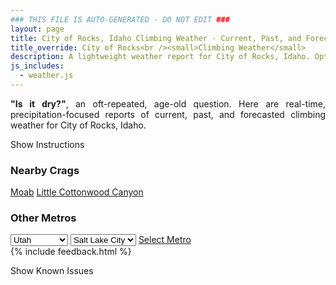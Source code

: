 ```yaml
---
### THIS FILE IS AUTO-GENERATED - DO NOT EDIT ###
layout: page
title: City of Rocks, Idaho Climbing Weather - Current, Past, and Forecasted Report
title_override: City of Rocks<br /><small>Climbing Weather</small>
description: A lightweight weather report for City of Rocks, Idaho. Optimized for slow internet connections.
js_includes:
  - weather.js
---
```


<section class="measure center lh-copy f5-ns f6 ph2 mv4" style="text-align: justify;">
<strong>"Is it dry?"</strong>, an oft-repeated, age-old question. Here are real-time,
precipitation-focused reports of current, past, and forecasted climbing weather for City of Rocks, Idaho.
</section>

<p id="settings-toggle" class="mw5 b center tc hover-light-red black-70 pointer">Show Instructions</p>
<section id="settings" class="overflow-hidden" style="display:none;">
    <div class="mv2 ph2 center">
        <div class="fn f6 tc pv2">
            <p class="measure lh-copy center"><strong>Show/hide hourly forecasts</strong> by clicking the desired day.</p>
            <hr class="mw5 p0 mv2 o-60 b0 bt b--light-red light-red bg-light-red">
            <p class="measure lh-copy center"><strong>Current and Past conditions</strong> are measured by the nearest weather station. <strong>Forecast conditions</strong> are calculated and polled separately.</p>
            <hr class="mw5 p0 mv2 o-60 b0 bt b--light-red light-red bg-light-red">
            <p class="measure lh-copy center"><strong>Having issues?</strong> Try <a id="clear-cache" class="no-underline relative fancy-link light-red hover-light-red" href="#">clearing the local cache</a>.</p>
            <hr class="mw5 p0 mv2 o-60 b0 bt b--light-red light-red bg-light-red">
            <p class="measure lh-copy center">Weather data sourced from <a class="no-underline fancy-link relative light-red" target="_blank" href="https://www.weather.gov/documentation/services-web-api">weather.gov</a>.</p>
        </div>
    </div>
</section>
<section id="weather" data-crag="city-of-rocks-idaho" class="mv4-ns mv3 ph2 center"></section>
<section id="nearby" class="tc lh-copy">
  <h3>Nearby Crags</h3>
<a class="nowrap no-underline fancy-link relative light-red mh3" href="/crags/moab-utah-weather.html">Moab</a>
<a class="nowrap no-underline fancy-link relative light-red mh3" href="/crags/little-cottonwood-canyon-utah-weather.html">Little Cottonwood Canyon</a>
</section>
<section id="nearby" class="tc lh-copy">
  <h3>Other Metros</h3>
  <select class="ma1 bg-near-white pa2" id="stateSel">
    <option value="Texas">Texas</option>
    <option value="Washington">Washington</option>
    <option value="Colorado">Colorado</option>
    <option value="Tennessee">Tennessee</option>
    <option value="Utah" selected>Utah</option>
    <option value="California">California</option>
  </select>
  <select class="ma1 bg-near-white pa2" id="citySel">
    <option value="Salt Lake City" selected>Salt Lake City</option>
  </select>
  <a id="selectMetro" class="f6 link dim ph3 pv2 ma1 dib white bg-light-red" href="/crags/salt-lake-city-utah-weather.html">Select Metro</a>
  <script>
    var states = [];
    states["Texas"] = "Austin"
    states["Washington"] = "Seattle"
    states["Colorado"] = "Denver"
    states["Tennessee"] = "Nashville"
    states["Utah"] = "Salt Lake City"
    states["California"] = "San Francisco|Los Angeles"
  </script>
</section>
{% include feedback.html %}
<p id="issues-toggle" class="mw5 b center tc hover-light-red black-70 pointer">Show Known Issues</p>
<section id="issues" class="overflow-hidden tc f6">
</section>

<script>
  var weekly_PIH_50_16 = {"updated":"2021-07-24T03:03:53+00:00","units":"us","forecastGenerator":"BaselineForecastGenerator","generatedAt":"2021-07-24T08:43:55+00:00","updateTime":"2021-07-24T03:03:53+00:00","validTimes":"2021-07-23T21:00:00+00:00/P7DT4H","elevation":{"value":1958.9496,"unitCode":"unit:m"},"periods":[{"number":1,"name":"Overnight","startTime":"2021-07-24T02:00:00-06:00","endTime":"2021-07-24T06:00:00-06:00","isDaytime":false,"temperature":60,"temperatureUnit":"F","temperatureTrend":null,"windSpeed":"9 mph","windDirection":"NW","icon":"https://api.weather.gov/icons/land/night/smoke?size=medium","shortForecast":"Areas Of Smoke","detailedForecast":"Areas of smoke. Mostly clear, with a low around 60. Northwest wind around 9 mph."},{"number":2,"name":"Saturday","startTime":"2021-07-24T06:00:00-06:00","endTime":"2021-07-24T18:00:00-06:00","isDaytime":true,"temperature":85,"temperatureUnit":"F","temperatureTrend":null,"windSpeed":"6 to 15 mph","windDirection":"NNW","icon":"https://api.weather.gov/icons/land/day/smoke?size=medium","shortForecast":"Areas Of Smoke","detailedForecast":"Areas of smoke. Sunny, with a high near 85. North northwest wind 6 to 15 mph, with gusts as high as 25 mph."},{"number":3,"name":"Saturday Night","startTime":"2021-07-24T18:00:00-06:00","endTime":"2021-07-25T06:00:00-06:00","isDaytime":false,"temperature":60,"temperatureUnit":"F","temperatureTrend":null,"windSpeed":"6 to 15 mph","windDirection":"WNW","icon":"https://api.weather.gov/icons/land/night/smoke?size=medium","shortForecast":"Areas Of Smoke","detailedForecast":"Areas of smoke. Mostly clear, with a low around 60. West northwest wind 6 to 15 mph, with gusts as high as 25 mph."},{"number":4,"name":"Sunday","startTime":"2021-07-25T06:00:00-06:00","endTime":"2021-07-25T18:00:00-06:00","isDaytime":true,"temperature":88,"temperatureUnit":"F","temperatureTrend":null,"windSpeed":"6 to 13 mph","windDirection":"NW","icon":"https://api.weather.gov/icons/land/day/smoke?size=medium","shortForecast":"Areas Of Smoke","detailedForecast":"Areas of smoke. Sunny, with a high near 88. Northwest wind 6 to 13 mph, with gusts as high as 23 mph."},{"number":5,"name":"Sunday Night","startTime":"2021-07-25T18:00:00-06:00","endTime":"2021-07-26T06:00:00-06:00","isDaytime":false,"temperature":64,"temperatureUnit":"F","temperatureTrend":null,"windSpeed":"6 to 13 mph","windDirection":"W","icon":"https://api.weather.gov/icons/land/night/smoke?size=medium","shortForecast":"Areas Of Smoke","detailedForecast":"Areas of smoke. Mostly clear, with a low around 64. West wind 6 to 13 mph, with gusts as high as 23 mph."},{"number":6,"name":"Monday","startTime":"2021-07-26T06:00:00-06:00","endTime":"2021-07-26T18:00:00-06:00","isDaytime":true,"temperature":90,"temperatureUnit":"F","temperatureTrend":null,"windSpeed":"6 to 12 mph","windDirection":"SSE","icon":"https://api.weather.gov/icons/land/day/few?size=medium","shortForecast":"Sunny","detailedForecast":"Sunny, with a high near 90."},{"number":7,"name":"Monday Night","startTime":"2021-07-26T18:00:00-06:00","endTime":"2021-07-27T06:00:00-06:00","isDaytime":false,"temperature":66,"temperatureUnit":"F","temperatureTrend":null,"windSpeed":"10 mph","windDirection":"SSE","icon":"https://api.weather.gov/icons/land/night/sct?size=medium","shortForecast":"Partly Cloudy","detailedForecast":"Partly cloudy, with a low around 66."},{"number":8,"name":"Tuesday","startTime":"2021-07-27T06:00:00-06:00","endTime":"2021-07-27T18:00:00-06:00","isDaytime":true,"temperature":84,"temperatureUnit":"F","temperatureTrend":null,"windSpeed":"9 to 14 mph","windDirection":"S","icon":"https://api.weather.gov/icons/land/day/sct/tsra_hi,30?size=medium","shortForecast":"Mostly Sunny then Scattered Showers And Thunderstorms","detailedForecast":"Scattered showers and thunderstorms after noon. Mostly sunny, with a high near 84. Chance of precipitation is 30%."},{"number":9,"name":"Tuesday Night","startTime":"2021-07-27T18:00:00-06:00","endTime":"2021-07-28T06:00:00-06:00","isDaytime":false,"temperature":62,"temperatureUnit":"F","temperatureTrend":null,"windSpeed":"6 to 10 mph","windDirection":"S","icon":"https://api.weather.gov/icons/land/night/tsra_hi,30/bkn?size=medium","shortForecast":"Scattered Showers And Thunderstorms then Mostly Cloudy","detailedForecast":"Scattered showers and thunderstorms before midnight. Mostly cloudy, with a low around 62. Chance of precipitation is 30%."},{"number":10,"name":"Wednesday","startTime":"2021-07-28T06:00:00-06:00","endTime":"2021-07-28T18:00:00-06:00","isDaytime":true,"temperature":82,"temperatureUnit":"F","temperatureTrend":null,"windSpeed":"6 to 10 mph","windDirection":"WSW","icon":"https://api.weather.gov/icons/land/day/sct/tsra_hi,20?size=medium","shortForecast":"Mostly Sunny then Slight Chance Showers And Thunderstorms","detailedForecast":"A slight chance of showers and thunderstorms after noon. Mostly sunny, with a high near 82. Chance of precipitation is 20%."},{"number":11,"name":"Wednesday Night","startTime":"2021-07-28T18:00:00-06:00","endTime":"2021-07-29T06:00:00-06:00","isDaytime":false,"temperature":61,"temperatureUnit":"F","temperatureTrend":null,"windSpeed":"6 to 10 mph","windDirection":"WNW","icon":"https://api.weather.gov/icons/land/night/tsra_hi,20/sct?size=medium","shortForecast":"Slight Chance Showers And Thunderstorms then Partly Cloudy","detailedForecast":"A slight chance of showers and thunderstorms before midnight. Partly cloudy, with a low around 61. Chance of precipitation is 20%."},{"number":12,"name":"Thursday","startTime":"2021-07-29T06:00:00-06:00","endTime":"2021-07-29T18:00:00-06:00","isDaytime":true,"temperature":83,"temperatureUnit":"F","temperatureTrend":null,"windSpeed":"6 to 10 mph","windDirection":"NNW","icon":"https://api.weather.gov/icons/land/day/sct/tsra_hi,20?size=medium","shortForecast":"Mostly Sunny then Isolated Showers And Thunderstorms","detailedForecast":"Isolated showers and thunderstorms after noon. Mostly sunny, with a high near 83. Chance of precipitation is 20%."},{"number":13,"name":"Thursday Night","startTime":"2021-07-29T18:00:00-06:00","endTime":"2021-07-30T06:00:00-06:00","isDaytime":false,"temperature":62,"temperatureUnit":"F","temperatureTrend":null,"windSpeed":"6 to 10 mph","windDirection":"NW","icon":"https://api.weather.gov/icons/land/night/tsra_hi,20/bkn?size=medium","shortForecast":"Isolated Showers And Thunderstorms then Mostly Cloudy","detailedForecast":"Isolated showers and thunderstorms before midnight. Mostly cloudy, with a low around 62. Chance of precipitation is 20%."},{"number":14,"name":"Friday","startTime":"2021-07-30T06:00:00-06:00","endTime":"2021-07-30T18:00:00-06:00","isDaytime":true,"temperature":84,"temperatureUnit":"F","temperatureTrend":null,"windSpeed":"6 to 10 mph","windDirection":"S","icon":"https://api.weather.gov/icons/land/day/sct/tsra_hi,30?size=medium","shortForecast":"Mostly Sunny then Scattered Showers And Thunderstorms","detailedForecast":"Scattered showers and thunderstorms after noon. Mostly sunny, with a high near 84. Chance of precipitation is 30%."}]}
  var hourly_PIH_50_16 = {"@context":["https://geojson.org/geojson-ld/geojson-context.jsonld",{"@version":"1.1","wx":"https://api.weather.gov/ontology#","geo":"http://www.opengis.net/ont/geosparql#","unit":"http://codes.wmo.int/common/unit/","@vocab":"https://api.weather.gov/ontology#"}],"type":"Feature","geometry":{"type":"Polygon","coordinates":[[[-113.7370664,42.0796609],[-113.7330244,42.0580862],[-113.70393,42.0610877],[-113.7079659,42.0826627],[-113.7370664,42.0796609]]]},"properties":{"updated":"2021-07-24T03:03:53+00:00","units":"us","forecastGenerator":"HourlyForecastGenerator","generatedAt":"2021-07-24T08:43:56+00:00","updateTime":"2021-07-24T03:03:53+00:00","validTimes":"2021-07-23T21:00:00+00:00/P7DT4H","elevation":{"value":1958.9496,"unitCode":"unit:m"},"periods":[{"number":1,"name":"","startTime":"2021-07-24T02:00:00-06:00","endTime":"2021-07-24T03:00:00-06:00","isDaytime":false,"temperature":63,"temperatureUnit":"F","temperatureTrend":null,"windSpeed":"9 mph","windDirection":"NW","icon":"https://api.weather.gov/icons/land/night/smoke?size=small","shortForecast":"Areas Of Smoke","detailedForecast":""},{"number":2,"name":"","startTime":"2021-07-24T03:00:00-06:00","endTime":"2021-07-24T04:00:00-06:00","isDaytime":false,"temperature":62,"temperatureUnit":"F","temperatureTrend":null,"windSpeed":"9 mph","windDirection":"NW","icon":"https://api.weather.gov/icons/land/night/smoke?size=small","shortForecast":"Areas Of Smoke","detailedForecast":""},{"number":3,"name":"","startTime":"2021-07-24T04:00:00-06:00","endTime":"2021-07-24T05:00:00-06:00","isDaytime":false,"temperature":61,"temperatureUnit":"F","temperatureTrend":null,"windSpeed":"9 mph","windDirection":"NW","icon":"https://api.weather.gov/icons/land/night/smoke?size=small","shortForecast":"Areas Of Smoke","detailedForecast":""},{"number":4,"name":"","startTime":"2021-07-24T05:00:00-06:00","endTime":"2021-07-24T06:00:00-06:00","isDaytime":false,"temperature":61,"temperatureUnit":"F","temperatureTrend":null,"windSpeed":"9 mph","windDirection":"NW","icon":"https://api.weather.gov/icons/land/night/smoke?size=small","shortForecast":"Areas Of Smoke","detailedForecast":""},{"number":5,"name":"","startTime":"2021-07-24T06:00:00-06:00","endTime":"2021-07-24T07:00:00-06:00","isDaytime":true,"temperature":60,"temperatureUnit":"F","temperatureTrend":null,"windSpeed":"6 mph","windDirection":"NW","icon":"https://api.weather.gov/icons/land/day/smoke?size=small","shortForecast":"Areas Of Smoke","detailedForecast":""},{"number":6,"name":"","startTime":"2021-07-24T07:00:00-06:00","endTime":"2021-07-24T08:00:00-06:00","isDaytime":true,"temperature":61,"temperatureUnit":"F","temperatureTrend":null,"windSpeed":"6 mph","windDirection":"NW","icon":"https://api.weather.gov/icons/land/day/smoke?size=small","shortForecast":"Areas Of Smoke","detailedForecast":""},{"number":7,"name":"","startTime":"2021-07-24T08:00:00-06:00","endTime":"2021-07-24T09:00:00-06:00","isDaytime":true,"temperature":66,"temperatureUnit":"F","temperatureTrend":null,"windSpeed":"6 mph","windDirection":"NW","icon":"https://api.weather.gov/icons/land/day/smoke?size=small","shortForecast":"Areas Of Smoke","detailedForecast":""},{"number":8,"name":"","startTime":"2021-07-24T09:00:00-06:00","endTime":"2021-07-24T10:00:00-06:00","isDaytime":true,"temperature":71,"temperatureUnit":"F","temperatureTrend":null,"windSpeed":"6 mph","windDirection":"NNW","icon":"https://api.weather.gov/icons/land/day/smoke?size=small","shortForecast":"Areas Of Smoke","detailedForecast":""},{"number":9,"name":"","startTime":"2021-07-24T10:00:00-06:00","endTime":"2021-07-24T11:00:00-06:00","isDaytime":true,"temperature":75,"temperatureUnit":"F","temperatureTrend":null,"windSpeed":"6 mph","windDirection":"NNW","icon":"https://api.weather.gov/icons/land/day/smoke?size=small","shortForecast":"Areas Of Smoke","detailedForecast":""},{"number":10,"name":"","startTime":"2021-07-24T11:00:00-06:00","endTime":"2021-07-24T12:00:00-06:00","isDaytime":true,"temperature":79,"temperatureUnit":"F","temperatureTrend":null,"windSpeed":"6 mph","windDirection":"NNW","icon":"https://api.weather.gov/icons/land/day/smoke?size=small","shortForecast":"Areas Of Smoke","detailedForecast":""},{"number":11,"name":"","startTime":"2021-07-24T12:00:00-06:00","endTime":"2021-07-24T13:00:00-06:00","isDaytime":true,"temperature":81,"temperatureUnit":"F","temperatureTrend":null,"windSpeed":"10 mph","windDirection":"NNW","icon":"https://api.weather.gov/icons/land/day/smoke?size=small","shortForecast":"Areas Of Smoke","detailedForecast":""},{"number":12,"name":"","startTime":"2021-07-24T13:00:00-06:00","endTime":"2021-07-24T14:00:00-06:00","isDaytime":true,"temperature":82,"temperatureUnit":"F","temperatureTrend":null,"windSpeed":"10 mph","windDirection":"NNW","icon":"https://api.weather.gov/icons/land/day/smoke?size=small","shortForecast":"Areas Of Smoke","detailedForecast":""},{"number":13,"name":"","startTime":"2021-07-24T14:00:00-06:00","endTime":"2021-07-24T15:00:00-06:00","isDaytime":true,"temperature":84,"temperatureUnit":"F","temperatureTrend":null,"windSpeed":"10 mph","windDirection":"NNW","icon":"https://api.weather.gov/icons/land/day/smoke?size=small","shortForecast":"Areas Of Smoke","detailedForecast":""},{"number":14,"name":"","startTime":"2021-07-24T15:00:00-06:00","endTime":"2021-07-24T16:00:00-06:00","isDaytime":true,"temperature":84,"temperatureUnit":"F","temperatureTrend":null,"windSpeed":"15 mph","windDirection":"NW","icon":"https://api.weather.gov/icons/land/day/smoke?size=small","shortForecast":"Areas Of Smoke","detailedForecast":""},{"number":15,"name":"","startTime":"2021-07-24T16:00:00-06:00","endTime":"2021-07-24T17:00:00-06:00","isDaytime":true,"temperature":84,"temperatureUnit":"F","temperatureTrend":null,"windSpeed":"15 mph","windDirection":"NW","icon":"https://api.weather.gov/icons/land/day/smoke?size=small","shortForecast":"Areas Of Smoke","detailedForecast":""},{"number":16,"name":"","startTime":"2021-07-24T17:00:00-06:00","endTime":"2021-07-24T18:00:00-06:00","isDaytime":true,"temperature":84,"temperatureUnit":"F","temperatureTrend":null,"windSpeed":"15 mph","windDirection":"NW","icon":"https://api.weather.gov/icons/land/day/smoke?size=small","shortForecast":"Areas Of Smoke","detailedForecast":""},{"number":17,"name":"","startTime":"2021-07-24T18:00:00-06:00","endTime":"2021-07-24T19:00:00-06:00","isDaytime":false,"temperature":83,"temperatureUnit":"F","temperatureTrend":null,"windSpeed":"15 mph","windDirection":"NW","icon":"https://api.weather.gov/icons/land/night/smoke?size=small","shortForecast":"Areas Of Smoke","detailedForecast":""},{"number":18,"name":"","startTime":"2021-07-24T19:00:00-06:00","endTime":"2021-07-24T20:00:00-06:00","isDaytime":false,"temperature":82,"temperatureUnit":"F","temperatureTrend":null,"windSpeed":"15 mph","windDirection":"NW","icon":"https://api.weather.gov/icons/land/night/smoke?size=small","shortForecast":"Areas Of Smoke","detailedForecast":""},{"number":19,"name":"","startTime":"2021-07-24T20:00:00-06:00","endTime":"2021-07-24T21:00:00-06:00","isDaytime":false,"temperature":78,"temperatureUnit":"F","temperatureTrend":null,"windSpeed":"15 mph","windDirection":"NW","icon":"https://api.weather.gov/icons/land/night/smoke?size=small","shortForecast":"Areas Of Smoke","detailedForecast":""},{"number":20,"name":"","startTime":"2021-07-24T21:00:00-06:00","endTime":"2021-07-24T22:00:00-06:00","isDaytime":false,"temperature":72,"temperatureUnit":"F","temperatureTrend":null,"windSpeed":"10 mph","windDirection":"NW","icon":"https://api.weather.gov/icons/land/night/smoke?size=small","shortForecast":"Areas Of Smoke","detailedForecast":""},{"number":21,"name":"","startTime":"2021-07-24T22:00:00-06:00","endTime":"2021-07-24T23:00:00-06:00","isDaytime":false,"temperature":70,"temperatureUnit":"F","temperatureTrend":null,"windSpeed":"10 mph","windDirection":"NW","icon":"https://api.weather.gov/icons/land/night/smoke?size=small","shortForecast":"Areas Of Smoke","detailedForecast":""},{"number":22,"name":"","startTime":"2021-07-24T23:00:00-06:00","endTime":"2021-07-25T00:00:00-06:00","isDaytime":false,"temperature":68,"temperatureUnit":"F","temperatureTrend":null,"windSpeed":"10 mph","windDirection":"NW","icon":"https://api.weather.gov/icons/land/night/smoke?size=small","shortForecast":"Areas Of Smoke","detailedForecast":""},{"number":23,"name":"","startTime":"2021-07-25T00:00:00-06:00","endTime":"2021-07-25T01:00:00-06:00","isDaytime":false,"temperature":67,"temperatureUnit":"F","temperatureTrend":null,"windSpeed":"7 mph","windDirection":"WNW","icon":"https://api.weather.gov/icons/land/night/smoke?size=small","shortForecast":"Areas Of Smoke","detailedForecast":""},{"number":24,"name":"","startTime":"2021-07-25T01:00:00-06:00","endTime":"2021-07-25T02:00:00-06:00","isDaytime":false,"temperature":65,"temperatureUnit":"F","temperatureTrend":null,"windSpeed":"7 mph","windDirection":"WNW","icon":"https://api.weather.gov/icons/land/night/smoke?size=small","shortForecast":"Areas Of Smoke","detailedForecast":""},{"number":25,"name":"","startTime":"2021-07-25T02:00:00-06:00","endTime":"2021-07-25T03:00:00-06:00","isDaytime":false,"temperature":64,"temperatureUnit":"F","temperatureTrend":null,"windSpeed":"7 mph","windDirection":"WNW","icon":"https://api.weather.gov/icons/land/night/smoke?size=small","shortForecast":"Areas Of Smoke","detailedForecast":""},{"number":26,"name":"","startTime":"2021-07-25T03:00:00-06:00","endTime":"2021-07-25T04:00:00-06:00","isDaytime":false,"temperature":63,"temperatureUnit":"F","temperatureTrend":null,"windSpeed":"6 mph","windDirection":"W","icon":"https://api.weather.gov/icons/land/night/smoke?size=small","shortForecast":"Areas Of Smoke","detailedForecast":""},{"number":27,"name":"","startTime":"2021-07-25T04:00:00-06:00","endTime":"2021-07-25T05:00:00-06:00","isDaytime":false,"temperature":62,"temperatureUnit":"F","temperatureTrend":null,"windSpeed":"6 mph","windDirection":"W","icon":"https://api.weather.gov/icons/land/night/smoke?size=small","shortForecast":"Areas Of Smoke","detailedForecast":""},{"number":28,"name":"","startTime":"2021-07-25T05:00:00-06:00","endTime":"2021-07-25T06:00:00-06:00","isDaytime":false,"temperature":61,"temperatureUnit":"F","temperatureTrend":null,"windSpeed":"6 mph","windDirection":"W","icon":"https://api.weather.gov/icons/land/night/smoke?size=small","shortForecast":"Areas Of Smoke","detailedForecast":""},{"number":29,"name":"","startTime":"2021-07-25T06:00:00-06:00","endTime":"2021-07-25T07:00:00-06:00","isDaytime":true,"temperature":62,"temperatureUnit":"F","temperatureTrend":null,"windSpeed":"6 mph","windDirection":"W","icon":"https://api.weather.gov/icons/land/day/smoke?size=small","shortForecast":"Areas Of Smoke","detailedForecast":""},{"number":30,"name":"","startTime":"2021-07-25T07:00:00-06:00","endTime":"2021-07-25T08:00:00-06:00","isDaytime":true,"temperature":65,"temperatureUnit":"F","temperatureTrend":null,"windSpeed":"6 mph","windDirection":"W","icon":"https://api.weather.gov/icons/land/day/smoke?size=small","shortForecast":"Areas Of Smoke","detailedForecast":""},{"number":31,"name":"","startTime":"2021-07-25T08:00:00-06:00","endTime":"2021-07-25T09:00:00-06:00","isDaytime":true,"temperature":69,"temperatureUnit":"F","temperatureTrend":null,"windSpeed":"6 mph","windDirection":"W","icon":"https://api.weather.gov/icons/land/day/smoke?size=small","shortForecast":"Areas Of Smoke","detailedForecast":""},{"number":32,"name":"","startTime":"2021-07-25T09:00:00-06:00","endTime":"2021-07-25T10:00:00-06:00","isDaytime":true,"temperature":73,"temperatureUnit":"F","temperatureTrend":null,"windSpeed":"6 mph","windDirection":"NW","icon":"https://api.weather.gov/icons/land/day/smoke?size=small","shortForecast":"Areas Of Smoke","detailedForecast":""},{"number":33,"name":"","startTime":"2021-07-25T10:00:00-06:00","endTime":"2021-07-25T11:00:00-06:00","isDaytime":true,"temperature":76,"temperatureUnit":"F","temperatureTrend":null,"windSpeed":"6 mph","windDirection":"NW","icon":"https://api.weather.gov/icons/land/day/smoke?size=small","shortForecast":"Areas Of Smoke","detailedForecast":""},{"number":34,"name":"","startTime":"2021-07-25T11:00:00-06:00","endTime":"2021-07-25T12:00:00-06:00","isDaytime":true,"temperature":80,"temperatureUnit":"F","temperatureTrend":null,"windSpeed":"6 mph","windDirection":"NW","icon":"https://api.weather.gov/icons/land/day/smoke?size=small","shortForecast":"Areas Of Smoke","detailedForecast":""},{"number":35,"name":"","startTime":"2021-07-25T12:00:00-06:00","endTime":"2021-07-25T13:00:00-06:00","isDaytime":true,"temperature":82,"temperatureUnit":"F","temperatureTrend":null,"windSpeed":"9 mph","windDirection":"NNW","icon":"https://api.weather.gov/icons/land/day/smoke?size=small","shortForecast":"Areas Of Smoke","detailedForecast":""},{"number":36,"name":"","startTime":"2021-07-25T13:00:00-06:00","endTime":"2021-07-25T14:00:00-06:00","isDaytime":true,"temperature":84,"temperatureUnit":"F","temperatureTrend":null,"windSpeed":"9 mph","windDirection":"NNW","icon":"https://api.weather.gov/icons/land/day/smoke?size=small","shortForecast":"Areas Of Smoke","detailedForecast":""},{"number":37,"name":"","startTime":"2021-07-25T14:00:00-06:00","endTime":"2021-07-25T15:00:00-06:00","isDaytime":true,"temperature":85,"temperatureUnit":"F","temperatureTrend":null,"windSpeed":"9 mph","windDirection":"NNW","icon":"https://api.weather.gov/icons/land/day/smoke?size=small","shortForecast":"Areas Of Smoke","detailedForecast":""},{"number":38,"name":"","startTime":"2021-07-25T15:00:00-06:00","endTime":"2021-07-25T16:00:00-06:00","isDaytime":true,"temperature":86,"temperatureUnit":"F","temperatureTrend":null,"windSpeed":"13 mph","windDirection":"NNW","icon":"https://api.weather.gov/icons/land/day/smoke?size=small","shortForecast":"Areas Of Smoke","detailedForecast":""},{"number":39,"name":"","startTime":"2021-07-25T16:00:00-06:00","endTime":"2021-07-25T17:00:00-06:00","isDaytime":true,"temperature":87,"temperatureUnit":"F","temperatureTrend":null,"windSpeed":"13 mph","windDirection":"NNW","icon":"https://api.weather.gov/icons/land/day/smoke?size=small","shortForecast":"Areas Of Smoke","detailedForecast":""},{"number":40,"name":"","startTime":"2021-07-25T17:00:00-06:00","endTime":"2021-07-25T18:00:00-06:00","isDaytime":true,"temperature":86,"temperatureUnit":"F","temperatureTrend":null,"windSpeed":"13 mph","windDirection":"NNW","icon":"https://api.weather.gov/icons/land/day/smoke?size=small","shortForecast":"Areas Of Smoke","detailedForecast":""},{"number":41,"name":"","startTime":"2021-07-25T18:00:00-06:00","endTime":"2021-07-25T19:00:00-06:00","isDaytime":false,"temperature":85,"temperatureUnit":"F","temperatureTrend":null,"windSpeed":"13 mph","windDirection":"NNW","icon":"https://api.weather.gov/icons/land/night/smoke?size=small","shortForecast":"Areas Of Smoke","detailedForecast":""},{"number":42,"name":"","startTime":"2021-07-25T19:00:00-06:00","endTime":"2021-07-25T20:00:00-06:00","isDaytime":false,"temperature":82,"temperatureUnit":"F","temperatureTrend":null,"windSpeed":"13 mph","windDirection":"NNW","icon":"https://api.weather.gov/icons/land/night/smoke?size=small","shortForecast":"Areas Of Smoke","detailedForecast":""},{"number":43,"name":"","startTime":"2021-07-25T20:00:00-06:00","endTime":"2021-07-25T21:00:00-06:00","isDaytime":false,"temperature":78,"temperatureUnit":"F","temperatureTrend":null,"windSpeed":"13 mph","windDirection":"NNW","icon":"https://api.weather.gov/icons/land/night/smoke?size=small","shortForecast":"Areas Of Smoke","detailedForecast":""},{"number":44,"name":"","startTime":"2021-07-25T21:00:00-06:00","endTime":"2021-07-25T22:00:00-06:00","isDaytime":false,"temperature":74,"temperatureUnit":"F","temperatureTrend":null,"windSpeed":"7 mph","windDirection":"NNW","icon":"https://api.weather.gov/icons/land/night/smoke?size=small","shortForecast":"Areas Of Smoke","detailedForecast":""},{"number":45,"name":"","startTime":"2021-07-25T22:00:00-06:00","endTime":"2021-07-25T23:00:00-06:00","isDaytime":false,"temperature":72,"temperatureUnit":"F","temperatureTrend":null,"windSpeed":"7 mph","windDirection":"NNW","icon":"https://api.weather.gov/icons/land/night/smoke?size=small","shortForecast":"Areas Of Smoke","detailedForecast":""},{"number":46,"name":"","startTime":"2021-07-25T23:00:00-06:00","endTime":"2021-07-26T00:00:00-06:00","isDaytime":false,"temperature":71,"temperatureUnit":"F","temperatureTrend":null,"windSpeed":"7 mph","windDirection":"NNW","icon":"https://api.weather.gov/icons/land/night/smoke?size=small","shortForecast":"Areas Of Smoke","detailedForecast":""},{"number":47,"name":"","startTime":"2021-07-26T00:00:00-06:00","endTime":"2021-07-26T01:00:00-06:00","isDaytime":false,"temperature":70,"temperatureUnit":"F","temperatureTrend":null,"windSpeed":"6 mph","windDirection":"W","icon":"https://api.weather.gov/icons/land/night/smoke?size=small","shortForecast":"Areas Of Smoke","detailedForecast":""},{"number":48,"name":"","startTime":"2021-07-26T01:00:00-06:00","endTime":"2021-07-26T02:00:00-06:00","isDaytime":false,"temperature":69,"temperatureUnit":"F","temperatureTrend":null,"windSpeed":"6 mph","windDirection":"W","icon":"https://api.weather.gov/icons/land/night/smoke?size=small","shortForecast":"Areas Of Smoke","detailedForecast":""},{"number":49,"name":"","startTime":"2021-07-26T02:00:00-06:00","endTime":"2021-07-26T03:00:00-06:00","isDaytime":false,"temperature":67,"temperatureUnit":"F","temperatureTrend":null,"windSpeed":"6 mph","windDirection":"W","icon":"https://api.weather.gov/icons/land/night/smoke?size=small","shortForecast":"Areas Of Smoke","detailedForecast":""},{"number":50,"name":"","startTime":"2021-07-26T03:00:00-06:00","endTime":"2021-07-26T04:00:00-06:00","isDaytime":false,"temperature":66,"temperatureUnit":"F","temperatureTrend":null,"windSpeed":"6 mph","windDirection":"SW","icon":"https://api.weather.gov/icons/land/night/smoke?size=small","shortForecast":"Areas Of Smoke","detailedForecast":""},{"number":51,"name":"","startTime":"2021-07-26T04:00:00-06:00","endTime":"2021-07-26T05:00:00-06:00","isDaytime":false,"temperature":65,"temperatureUnit":"F","temperatureTrend":null,"windSpeed":"6 mph","windDirection":"SW","icon":"https://api.weather.gov/icons/land/night/smoke?size=small","shortForecast":"Areas Of Smoke","detailedForecast":""},{"number":52,"name":"","startTime":"2021-07-26T05:00:00-06:00","endTime":"2021-07-26T06:00:00-06:00","isDaytime":false,"temperature":65,"temperatureUnit":"F","temperatureTrend":null,"windSpeed":"6 mph","windDirection":"SW","icon":"https://api.weather.gov/icons/land/night/smoke?size=small","shortForecast":"Areas Of Smoke","detailedForecast":""},{"number":53,"name":"","startTime":"2021-07-26T06:00:00-06:00","endTime":"2021-07-26T07:00:00-06:00","isDaytime":true,"temperature":65,"temperatureUnit":"F","temperatureTrend":null,"windSpeed":"6 mph","windDirection":"S","icon":"https://api.weather.gov/icons/land/day/few?size=small","shortForecast":"Sunny","detailedForecast":""},{"number":54,"name":"","startTime":"2021-07-26T07:00:00-06:00","endTime":"2021-07-26T08:00:00-06:00","isDaytime":true,"temperature":69,"temperatureUnit":"F","temperatureTrend":null,"windSpeed":"6 mph","windDirection":"S","icon":"https://api.weather.gov/icons/land/day/few?size=small","shortForecast":"Sunny","detailedForecast":""},{"number":55,"name":"","startTime":"2021-07-26T08:00:00-06:00","endTime":"2021-07-26T09:00:00-06:00","isDaytime":true,"temperature":72,"temperatureUnit":"F","temperatureTrend":null,"windSpeed":"6 mph","windDirection":"S","icon":"https://api.weather.gov/icons/land/day/few?size=small","shortForecast":"Sunny","detailedForecast":""},{"number":56,"name":"","startTime":"2021-07-26T09:00:00-06:00","endTime":"2021-07-26T10:00:00-06:00","isDaytime":true,"temperature":76,"temperatureUnit":"F","temperatureTrend":null,"windSpeed":"6 mph","windDirection":"SSE","icon":"https://api.weather.gov/icons/land/day/few?size=small","shortForecast":"Sunny","detailedForecast":""},{"number":57,"name":"","startTime":"2021-07-26T10:00:00-06:00","endTime":"2021-07-26T11:00:00-06:00","isDaytime":true,"temperature":80,"temperatureUnit":"F","temperatureTrend":null,"windSpeed":"6 mph","windDirection":"SSE","icon":"https://api.weather.gov/icons/land/day/few?size=small","shortForecast":"Sunny","detailedForecast":""},{"number":58,"name":"","startTime":"2021-07-26T11:00:00-06:00","endTime":"2021-07-26T12:00:00-06:00","isDaytime":true,"temperature":84,"temperatureUnit":"F","temperatureTrend":null,"windSpeed":"6 mph","windDirection":"SSE","icon":"https://api.weather.gov/icons/land/day/few?size=small","shortForecast":"Sunny","detailedForecast":""},{"number":59,"name":"","startTime":"2021-07-26T12:00:00-06:00","endTime":"2021-07-26T13:00:00-06:00","isDaytime":true,"temperature":87,"temperatureUnit":"F","temperatureTrend":null,"windSpeed":"8 mph","windDirection":"SE","icon":"https://api.weather.gov/icons/land/day/few?size=small","shortForecast":"Sunny","detailedForecast":""},{"number":60,"name":"","startTime":"2021-07-26T13:00:00-06:00","endTime":"2021-07-26T14:00:00-06:00","isDaytime":true,"temperature":89,"temperatureUnit":"F","temperatureTrend":null,"windSpeed":"8 mph","windDirection":"SE","icon":"https://api.weather.gov/icons/land/day/few?size=small","shortForecast":"Sunny","detailedForecast":""},{"number":61,"name":"","startTime":"2021-07-26T14:00:00-06:00","endTime":"2021-07-26T15:00:00-06:00","isDaytime":true,"temperature":89,"temperatureUnit":"F","temperatureTrend":null,"windSpeed":"8 mph","windDirection":"SE","icon":"https://api.weather.gov/icons/land/day/few?size=small","shortForecast":"Sunny","detailedForecast":""},{"number":62,"name":"","startTime":"2021-07-26T15:00:00-06:00","endTime":"2021-07-26T16:00:00-06:00","isDaytime":true,"temperature":89,"temperatureUnit":"F","temperatureTrend":null,"windSpeed":"12 mph","windDirection":"SE","icon":"https://api.weather.gov/icons/land/day/few?size=small","shortForecast":"Sunny","detailedForecast":""},{"number":63,"name":"","startTime":"2021-07-26T16:00:00-06:00","endTime":"2021-07-26T17:00:00-06:00","isDaytime":true,"temperature":89,"temperatureUnit":"F","temperatureTrend":null,"windSpeed":"12 mph","windDirection":"SE","icon":"https://api.weather.gov/icons/land/day/few?size=small","shortForecast":"Sunny","detailedForecast":""},{"number":64,"name":"","startTime":"2021-07-26T17:00:00-06:00","endTime":"2021-07-26T18:00:00-06:00","isDaytime":true,"temperature":89,"temperatureUnit":"F","temperatureTrend":null,"windSpeed":"12 mph","windDirection":"SE","icon":"https://api.weather.gov/icons/land/day/few?size=small","shortForecast":"Sunny","detailedForecast":""},{"number":65,"name":"","startTime":"2021-07-26T18:00:00-06:00","endTime":"2021-07-26T19:00:00-06:00","isDaytime":false,"temperature":87,"temperatureUnit":"F","temperatureTrend":null,"windSpeed":"10 mph","windDirection":"SSE","icon":"https://api.weather.gov/icons/land/night/few?size=small","shortForecast":"Mostly Clear","detailedForecast":""},{"number":66,"name":"","startTime":"2021-07-26T19:00:00-06:00","endTime":"2021-07-26T20:00:00-06:00","isDaytime":false,"temperature":83,"temperatureUnit":"F","temperatureTrend":null,"windSpeed":"10 mph","windDirection":"SSE","icon":"https://api.weather.gov/icons/land/night/few?size=small","shortForecast":"Mostly Clear","detailedForecast":""},{"number":67,"name":"","startTime":"2021-07-26T20:00:00-06:00","endTime":"2021-07-26T21:00:00-06:00","isDaytime":false,"temperature":79,"temperatureUnit":"F","temperatureTrend":null,"windSpeed":"10 mph","windDirection":"SSE","icon":"https://api.weather.gov/icons/land/night/few?size=small","shortForecast":"Mostly Clear","detailedForecast":""},{"number":68,"name":"","startTime":"2021-07-26T21:00:00-06:00","endTime":"2021-07-26T22:00:00-06:00","isDaytime":false,"temperature":75,"temperatureUnit":"F","temperatureTrend":null,"windSpeed":"10 mph","windDirection":"S","icon":"https://api.weather.gov/icons/land/night/sct?size=small","shortForecast":"Partly Cloudy","detailedForecast":""},{"number":69,"name":"","startTime":"2021-07-26T22:00:00-06:00","endTime":"2021-07-26T23:00:00-06:00","isDaytime":false,"temperature":73,"temperatureUnit":"F","temperatureTrend":null,"windSpeed":"10 mph","windDirection":"S","icon":"https://api.weather.gov/icons/land/night/sct?size=small","shortForecast":"Partly Cloudy","detailedForecast":""},{"number":70,"name":"","startTime":"2021-07-26T23:00:00-06:00","endTime":"2021-07-27T00:00:00-06:00","isDaytime":false,"temperature":71,"temperatureUnit":"F","temperatureTrend":null,"windSpeed":"10 mph","windDirection":"S","icon":"https://api.weather.gov/icons/land/night/sct?size=small","shortForecast":"Partly Cloudy","detailedForecast":""},{"number":71,"name":"","startTime":"2021-07-27T00:00:00-06:00","endTime":"2021-07-27T01:00:00-06:00","isDaytime":false,"temperature":70,"temperatureUnit":"F","temperatureTrend":null,"windSpeed":"9 mph","windDirection":"S","icon":"https://api.weather.gov/icons/land/night/sct?size=small","shortForecast":"Partly Cloudy","detailedForecast":""},{"number":72,"name":"","startTime":"2021-07-27T01:00:00-06:00","endTime":"2021-07-27T02:00:00-06:00","isDaytime":false,"temperature":69,"temperatureUnit":"F","temperatureTrend":null,"windSpeed":"9 mph","windDirection":"S","icon":"https://api.weather.gov/icons/land/night/sct?size=small","shortForecast":"Partly Cloudy","detailedForecast":""},{"number":73,"name":"","startTime":"2021-07-27T02:00:00-06:00","endTime":"2021-07-27T03:00:00-06:00","isDaytime":false,"temperature":68,"temperatureUnit":"F","temperatureTrend":null,"windSpeed":"9 mph","windDirection":"S","icon":"https://api.weather.gov/icons/land/night/sct?size=small","shortForecast":"Partly Cloudy","detailedForecast":""},{"number":74,"name":"","startTime":"2021-07-27T03:00:00-06:00","endTime":"2021-07-27T04:00:00-06:00","isDaytime":false,"temperature":67,"temperatureUnit":"F","temperatureTrend":null,"windSpeed":"9 mph","windDirection":"S","icon":"https://api.weather.gov/icons/land/night/bkn?size=small","shortForecast":"Mostly Cloudy","detailedForecast":""},{"number":75,"name":"","startTime":"2021-07-27T04:00:00-06:00","endTime":"2021-07-27T05:00:00-06:00","isDaytime":false,"temperature":66,"temperatureUnit":"F","temperatureTrend":null,"windSpeed":"9 mph","windDirection":"S","icon":"https://api.weather.gov/icons/land/night/bkn?size=small","shortForecast":"Mostly Cloudy","detailedForecast":""},{"number":76,"name":"","startTime":"2021-07-27T05:00:00-06:00","endTime":"2021-07-27T06:00:00-06:00","isDaytime":false,"temperature":66,"temperatureUnit":"F","temperatureTrend":null,"windSpeed":"9 mph","windDirection":"S","icon":"https://api.weather.gov/icons/land/night/bkn?size=small","shortForecast":"Mostly Cloudy","detailedForecast":""},{"number":77,"name":"","startTime":"2021-07-27T06:00:00-06:00","endTime":"2021-07-27T07:00:00-06:00","isDaytime":true,"temperature":66,"temperatureUnit":"F","temperatureTrend":null,"windSpeed":"9 mph","windDirection":"S","icon":"https://api.weather.gov/icons/land/day/sct?size=small","shortForecast":"Mostly Sunny","detailedForecast":""},{"number":78,"name":"","startTime":"2021-07-27T07:00:00-06:00","endTime":"2021-07-27T08:00:00-06:00","isDaytime":true,"temperature":68,"temperatureUnit":"F","temperatureTrend":null,"windSpeed":"9 mph","windDirection":"S","icon":"https://api.weather.gov/icons/land/day/sct?size=small","shortForecast":"Mostly Sunny","detailedForecast":""},{"number":79,"name":"","startTime":"2021-07-27T08:00:00-06:00","endTime":"2021-07-27T09:00:00-06:00","isDaytime":true,"temperature":71,"temperatureUnit":"F","temperatureTrend":null,"windSpeed":"9 mph","windDirection":"S","icon":"https://api.weather.gov/icons/land/day/sct?size=small","shortForecast":"Mostly Sunny","detailedForecast":""},{"number":80,"name":"","startTime":"2021-07-27T09:00:00-06:00","endTime":"2021-07-27T10:00:00-06:00","isDaytime":true,"temperature":74,"temperatureUnit":"F","temperatureTrend":null,"windSpeed":"10 mph","windDirection":"S","icon":"https://api.weather.gov/icons/land/day/sct?size=small","shortForecast":"Mostly Sunny","detailedForecast":""},{"number":81,"name":"","startTime":"2021-07-27T10:00:00-06:00","endTime":"2021-07-27T11:00:00-06:00","isDaytime":true,"temperature":77,"temperatureUnit":"F","temperatureTrend":null,"windSpeed":"10 mph","windDirection":"S","icon":"https://api.weather.gov/icons/land/day/sct?size=small","shortForecast":"Mostly Sunny","detailedForecast":""},{"number":82,"name":"","startTime":"2021-07-27T11:00:00-06:00","endTime":"2021-07-27T12:00:00-06:00","isDaytime":true,"temperature":80,"temperatureUnit":"F","temperatureTrend":null,"windSpeed":"10 mph","windDirection":"S","icon":"https://api.weather.gov/icons/land/day/sct?size=small","shortForecast":"Mostly Sunny","detailedForecast":""},{"number":83,"name":"","startTime":"2021-07-27T12:00:00-06:00","endTime":"2021-07-27T13:00:00-06:00","isDaytime":true,"temperature":82,"temperatureUnit":"F","temperatureTrend":null,"windSpeed":"12 mph","windDirection":"S","icon":"https://api.weather.gov/icons/land/day/tsra_hi?size=small","shortForecast":"Scattered Showers And Thunderstorms","detailedForecast":""},{"number":84,"name":"","startTime":"2021-07-27T13:00:00-06:00","endTime":"2021-07-27T14:00:00-06:00","isDaytime":true,"temperature":83,"temperatureUnit":"F","temperatureTrend":null,"windSpeed":"12 mph","windDirection":"S","icon":"https://api.weather.gov/icons/land/day/tsra_hi?size=small","shortForecast":"Scattered Showers And Thunderstorms","detailedForecast":""},{"number":85,"name":"","startTime":"2021-07-27T14:00:00-06:00","endTime":"2021-07-27T15:00:00-06:00","isDaytime":true,"temperature":83,"temperatureUnit":"F","temperatureTrend":null,"windSpeed":"12 mph","windDirection":"S","icon":"https://api.weather.gov/icons/land/day/tsra_hi?size=small","shortForecast":"Scattered Showers And Thunderstorms","detailedForecast":""},{"number":86,"name":"","startTime":"2021-07-27T15:00:00-06:00","endTime":"2021-07-27T16:00:00-06:00","isDaytime":true,"temperature":82,"temperatureUnit":"F","temperatureTrend":null,"windSpeed":"14 mph","windDirection":"S","icon":"https://api.weather.gov/icons/land/day/tsra_hi?size=small","shortForecast":"Scattered Showers And Thunderstorms","detailedForecast":""},{"number":87,"name":"","startTime":"2021-07-27T16:00:00-06:00","endTime":"2021-07-27T17:00:00-06:00","isDaytime":true,"temperature":82,"temperatureUnit":"F","temperatureTrend":null,"windSpeed":"14 mph","windDirection":"S","icon":"https://api.weather.gov/icons/land/day/tsra_hi?size=small","shortForecast":"Scattered Showers And Thunderstorms","detailedForecast":""},{"number":88,"name":"","startTime":"2021-07-27T17:00:00-06:00","endTime":"2021-07-27T18:00:00-06:00","isDaytime":true,"temperature":82,"temperatureUnit":"F","temperatureTrend":null,"windSpeed":"14 mph","windDirection":"S","icon":"https://api.weather.gov/icons/land/day/tsra_hi?size=small","shortForecast":"Scattered Showers And Thunderstorms","detailedForecast":""},{"number":89,"name":"","startTime":"2021-07-27T18:00:00-06:00","endTime":"2021-07-27T19:00:00-06:00","isDaytime":false,"temperature":81,"temperatureUnit":"F","temperatureTrend":null,"windSpeed":"10 mph","windDirection":"S","icon":"https://api.weather.gov/icons/land/night/tsra_hi?size=small","shortForecast":"Scattered Showers And Thunderstorms","detailedForecast":""},{"number":90,"name":"","startTime":"2021-07-27T19:00:00-06:00","endTime":"2021-07-27T20:00:00-06:00","isDaytime":false,"temperature":78,"temperatureUnit":"F","temperatureTrend":null,"windSpeed":"10 mph","windDirection":"S","icon":"https://api.weather.gov/icons/land/night/tsra_hi?size=small","shortForecast":"Scattered Showers And Thunderstorms","detailedForecast":""},{"number":91,"name":"","startTime":"2021-07-27T20:00:00-06:00","endTime":"2021-07-27T21:00:00-06:00","isDaytime":false,"temperature":75,"temperatureUnit":"F","temperatureTrend":null,"windSpeed":"10 mph","windDirection":"S","icon":"https://api.weather.gov/icons/land/night/tsra_hi?size=small","shortForecast":"Scattered Showers And Thunderstorms","detailedForecast":""},{"number":92,"name":"","startTime":"2021-07-27T21:00:00-06:00","endTime":"2021-07-27T22:00:00-06:00","isDaytime":false,"temperature":72,"temperatureUnit":"F","temperatureTrend":null,"windSpeed":"8 mph","windDirection":"S","icon":"https://api.weather.gov/icons/land/night/tsra_hi?size=small","shortForecast":"Scattered Showers And Thunderstorms","detailedForecast":""},{"number":93,"name":"","startTime":"2021-07-27T22:00:00-06:00","endTime":"2021-07-27T23:00:00-06:00","isDaytime":false,"temperature":70,"temperatureUnit":"F","temperatureTrend":null,"windSpeed":"8 mph","windDirection":"S","icon":"https://api.weather.gov/icons/land/night/tsra_hi?size=small","shortForecast":"Scattered Showers And Thunderstorms","detailedForecast":""},{"number":94,"name":"","startTime":"2021-07-27T23:00:00-06:00","endTime":"2021-07-28T00:00:00-06:00","isDaytime":false,"temperature":68,"temperatureUnit":"F","temperatureTrend":null,"windSpeed":"8 mph","windDirection":"S","icon":"https://api.weather.gov/icons/land/night/tsra_hi?size=small","shortForecast":"Scattered Showers And Thunderstorms","detailedForecast":""},{"number":95,"name":"","startTime":"2021-07-28T00:00:00-06:00","endTime":"2021-07-28T01:00:00-06:00","isDaytime":false,"temperature":67,"temperatureUnit":"F","temperatureTrend":null,"windSpeed":"6 mph","windDirection":"S","icon":"https://api.weather.gov/icons/land/night/bkn?size=small","shortForecast":"Mostly Cloudy","detailedForecast":""},{"number":96,"name":"","startTime":"2021-07-28T01:00:00-06:00","endTime":"2021-07-28T02:00:00-06:00","isDaytime":false,"temperature":66,"temperatureUnit":"F","temperatureTrend":null,"windSpeed":"6 mph","windDirection":"S","icon":"https://api.weather.gov/icons/land/night/bkn?size=small","shortForecast":"Mostly Cloudy","detailedForecast":""},{"number":97,"name":"","startTime":"2021-07-28T02:00:00-06:00","endTime":"2021-07-28T03:00:00-06:00","isDaytime":false,"temperature":65,"temperatureUnit":"F","temperatureTrend":null,"windSpeed":"6 mph","windDirection":"S","icon":"https://api.weather.gov/icons/land/night/bkn?size=small","shortForecast":"Mostly Cloudy","detailedForecast":""},{"number":98,"name":"","startTime":"2021-07-28T03:00:00-06:00","endTime":"2021-07-28T04:00:00-06:00","isDaytime":false,"temperature":64,"temperatureUnit":"F","temperatureTrend":null,"windSpeed":"6 mph","windDirection":"S","icon":"https://api.weather.gov/icons/land/night/sct?size=small","shortForecast":"Partly Cloudy","detailedForecast":""},{"number":99,"name":"","startTime":"2021-07-28T04:00:00-06:00","endTime":"2021-07-28T05:00:00-06:00","isDaytime":false,"temperature":63,"temperatureUnit":"F","temperatureTrend":null,"windSpeed":"6 mph","windDirection":"S","icon":"https://api.weather.gov/icons/land/night/sct?size=small","shortForecast":"Partly Cloudy","detailedForecast":""},{"number":100,"name":"","startTime":"2021-07-28T05:00:00-06:00","endTime":"2021-07-28T06:00:00-06:00","isDaytime":false,"temperature":63,"temperatureUnit":"F","temperatureTrend":null,"windSpeed":"6 mph","windDirection":"S","icon":"https://api.weather.gov/icons/land/night/sct?size=small","shortForecast":"Partly Cloudy","detailedForecast":""},{"number":101,"name":"","startTime":"2021-07-28T06:00:00-06:00","endTime":"2021-07-28T07:00:00-06:00","isDaytime":true,"temperature":63,"temperatureUnit":"F","temperatureTrend":null,"windSpeed":"6 mph","windDirection":"S","icon":"https://api.weather.gov/icons/land/day/sct?size=small","shortForecast":"Mostly Sunny","detailedForecast":""},{"number":102,"name":"","startTime":"2021-07-28T07:00:00-06:00","endTime":"2021-07-28T08:00:00-06:00","isDaytime":true,"temperature":65,"temperatureUnit":"F","temperatureTrend":null,"windSpeed":"6 mph","windDirection":"S","icon":"https://api.weather.gov/icons/land/day/sct?size=small","shortForecast":"Mostly Sunny","detailedForecast":""},{"number":103,"name":"","startTime":"2021-07-28T08:00:00-06:00","endTime":"2021-07-28T09:00:00-06:00","isDaytime":true,"temperature":68,"temperatureUnit":"F","temperatureTrend":null,"windSpeed":"6 mph","windDirection":"S","icon":"https://api.weather.gov/icons/land/day/sct?size=small","shortForecast":"Mostly Sunny","detailedForecast":""},{"number":104,"name":"","startTime":"2021-07-28T09:00:00-06:00","endTime":"2021-07-28T10:00:00-06:00","isDaytime":true,"temperature":71,"temperatureUnit":"F","temperatureTrend":null,"windSpeed":"6 mph","windDirection":"WSW","icon":"https://api.weather.gov/icons/land/day/sct?size=small","shortForecast":"Mostly Sunny","detailedForecast":""},{"number":105,"name":"","startTime":"2021-07-28T10:00:00-06:00","endTime":"2021-07-28T11:00:00-06:00","isDaytime":true,"temperature":74,"temperatureUnit":"F","temperatureTrend":null,"windSpeed":"6 mph","windDirection":"WSW","icon":"https://api.weather.gov/icons/land/day/sct?size=small","shortForecast":"Mostly Sunny","detailedForecast":""},{"number":106,"name":"","startTime":"2021-07-28T11:00:00-06:00","endTime":"2021-07-28T12:00:00-06:00","isDaytime":true,"temperature":77,"temperatureUnit":"F","temperatureTrend":null,"windSpeed":"6 mph","windDirection":"WSW","icon":"https://api.weather.gov/icons/land/day/sct?size=small","shortForecast":"Mostly Sunny","detailedForecast":""},{"number":107,"name":"","startTime":"2021-07-28T12:00:00-06:00","endTime":"2021-07-28T13:00:00-06:00","isDaytime":true,"temperature":79,"temperatureUnit":"F","temperatureTrend":null,"windSpeed":"7 mph","windDirection":"W","icon":"https://api.weather.gov/icons/land/day/tsra_hi?size=small","shortForecast":"Slight Chance Showers And Thunderstorms","detailedForecast":""},{"number":108,"name":"","startTime":"2021-07-28T13:00:00-06:00","endTime":"2021-07-28T14:00:00-06:00","isDaytime":true,"temperature":80,"temperatureUnit":"F","temperatureTrend":null,"windSpeed":"7 mph","windDirection":"W","icon":"https://api.weather.gov/icons/land/day/tsra_hi?size=small","shortForecast":"Slight Chance Showers And Thunderstorms","detailedForecast":""},{"number":109,"name":"","startTime":"2021-07-28T14:00:00-06:00","endTime":"2021-07-28T15:00:00-06:00","isDaytime":true,"temperature":80,"temperatureUnit":"F","temperatureTrend":null,"windSpeed":"7 mph","windDirection":"W","icon":"https://api.weather.gov/icons/land/day/tsra_hi?size=small","shortForecast":"Slight Chance Showers And Thunderstorms","detailedForecast":""},{"number":110,"name":"","startTime":"2021-07-28T15:00:00-06:00","endTime":"2021-07-28T16:00:00-06:00","isDaytime":true,"temperature":80,"temperatureUnit":"F","temperatureTrend":null,"windSpeed":"10 mph","windDirection":"WNW","icon":"https://api.weather.gov/icons/land/day/tsra_sct?size=small","shortForecast":"Slight Chance Showers And Thunderstorms","detailedForecast":""},{"number":111,"name":"","startTime":"2021-07-28T16:00:00-06:00","endTime":"2021-07-28T17:00:00-06:00","isDaytime":true,"temperature":80,"temperatureUnit":"F","temperatureTrend":null,"windSpeed":"10 mph","windDirection":"WNW","icon":"https://api.weather.gov/icons/land/day/tsra_sct?size=small","shortForecast":"Slight Chance Showers And Thunderstorms","detailedForecast":""},{"number":112,"name":"","startTime":"2021-07-28T17:00:00-06:00","endTime":"2021-07-28T18:00:00-06:00","isDaytime":true,"temperature":79,"temperatureUnit":"F","temperatureTrend":null,"windSpeed":"10 mph","windDirection":"WNW","icon":"https://api.weather.gov/icons/land/day/tsra_sct?size=small","shortForecast":"Slight Chance Showers And Thunderstorms","detailedForecast":""},{"number":113,"name":"","startTime":"2021-07-28T18:00:00-06:00","endTime":"2021-07-28T19:00:00-06:00","isDaytime":false,"temperature":78,"temperatureUnit":"F","temperatureTrend":null,"windSpeed":"10 mph","windDirection":"W","icon":"https://api.weather.gov/icons/land/night/tsra_hi?size=small","shortForecast":"Slight Chance Showers And Thunderstorms","detailedForecast":""},{"number":114,"name":"","startTime":"2021-07-28T19:00:00-06:00","endTime":"2021-07-28T20:00:00-06:00","isDaytime":false,"temperature":76,"temperatureUnit":"F","temperatureTrend":null,"windSpeed":"10 mph","windDirection":"W","icon":"https://api.weather.gov/icons/land/night/tsra_hi?size=small","shortForecast":"Slight Chance Showers And Thunderstorms","detailedForecast":""},{"number":115,"name":"","startTime":"2021-07-28T20:00:00-06:00","endTime":"2021-07-28T21:00:00-06:00","isDaytime":false,"temperature":73,"temperatureUnit":"F","temperatureTrend":null,"windSpeed":"10 mph","windDirection":"W","icon":"https://api.weather.gov/icons/land/night/tsra_hi?size=small","shortForecast":"Slight Chance Showers And Thunderstorms","detailedForecast":""},{"number":116,"name":"","startTime":"2021-07-28T21:00:00-06:00","endTime":"2021-07-28T22:00:00-06:00","isDaytime":false,"temperature":70,"temperatureUnit":"F","temperatureTrend":null,"windSpeed":"8 mph","windDirection":"NW","icon":"https://api.weather.gov/icons/land/night/tsra_hi?size=small","shortForecast":"Slight Chance Showers And Thunderstorms","detailedForecast":""},{"number":117,"name":"","startTime":"2021-07-28T22:00:00-06:00","endTime":"2021-07-28T23:00:00-06:00","isDaytime":false,"temperature":68,"temperatureUnit":"F","temperatureTrend":null,"windSpeed":"8 mph","windDirection":"NW","icon":"https://api.weather.gov/icons/land/night/tsra_hi?size=small","shortForecast":"Slight Chance Showers And Thunderstorms","detailedForecast":""},{"number":118,"name":"","startTime":"2021-07-28T23:00:00-06:00","endTime":"2021-07-29T00:00:00-06:00","isDaytime":false,"temperature":66,"temperatureUnit":"F","temperatureTrend":null,"windSpeed":"8 mph","windDirection":"NW","icon":"https://api.weather.gov/icons/land/night/tsra_hi?size=small","shortForecast":"Slight Chance Showers And Thunderstorms","detailedForecast":""},{"number":119,"name":"","startTime":"2021-07-29T00:00:00-06:00","endTime":"2021-07-29T01:00:00-06:00","isDaytime":false,"temperature":65,"temperatureUnit":"F","temperatureTrend":null,"windSpeed":"6 mph","windDirection":"WNW","icon":"https://api.weather.gov/icons/land/night/sct?size=small","shortForecast":"Partly Cloudy","detailedForecast":""},{"number":120,"name":"","startTime":"2021-07-29T01:00:00-06:00","endTime":"2021-07-29T02:00:00-06:00","isDaytime":false,"temperature":64,"temperatureUnit":"F","temperatureTrend":null,"windSpeed":"6 mph","windDirection":"WNW","icon":"https://api.weather.gov/icons/land/night/sct?size=small","shortForecast":"Partly Cloudy","detailedForecast":""},{"number":121,"name":"","startTime":"2021-07-29T02:00:00-06:00","endTime":"2021-07-29T03:00:00-06:00","isDaytime":false,"temperature":64,"temperatureUnit":"F","temperatureTrend":null,"windSpeed":"6 mph","windDirection":"WNW","icon":"https://api.weather.gov/icons/land/night/sct?size=small","shortForecast":"Partly Cloudy","detailedForecast":""},{"number":122,"name":"","startTime":"2021-07-29T03:00:00-06:00","endTime":"2021-07-29T04:00:00-06:00","isDaytime":false,"temperature":63,"temperatureUnit":"F","temperatureTrend":null,"windSpeed":"6 mph","windDirection":"W","icon":"https://api.weather.gov/icons/land/night/sct?size=small","shortForecast":"Partly Cloudy","detailedForecast":""},{"number":123,"name":"","startTime":"2021-07-29T04:00:00-06:00","endTime":"2021-07-29T05:00:00-06:00","isDaytime":false,"temperature":62,"temperatureUnit":"F","temperatureTrend":null,"windSpeed":"6 mph","windDirection":"W","icon":"https://api.weather.gov/icons/land/night/sct?size=small","shortForecast":"Partly Cloudy","detailedForecast":""},{"number":124,"name":"","startTime":"2021-07-29T05:00:00-06:00","endTime":"2021-07-29T06:00:00-06:00","isDaytime":false,"temperature":61,"temperatureUnit":"F","temperatureTrend":null,"windSpeed":"6 mph","windDirection":"W","icon":"https://api.weather.gov/icons/land/night/sct?size=small","shortForecast":"Partly Cloudy","detailedForecast":""},{"number":125,"name":"","startTime":"2021-07-29T06:00:00-06:00","endTime":"2021-07-29T07:00:00-06:00","isDaytime":true,"temperature":61,"temperatureUnit":"F","temperatureTrend":null,"windSpeed":"6 mph","windDirection":"W","icon":"https://api.weather.gov/icons/land/day/sct?size=small","shortForecast":"Mostly Sunny","detailedForecast":""},{"number":126,"name":"","startTime":"2021-07-29T07:00:00-06:00","endTime":"2021-07-29T08:00:00-06:00","isDaytime":true,"temperature":64,"temperatureUnit":"F","temperatureTrend":null,"windSpeed":"6 mph","windDirection":"W","icon":"https://api.weather.gov/icons/land/day/sct?size=small","shortForecast":"Mostly Sunny","detailedForecast":""},{"number":127,"name":"","startTime":"2021-07-29T08:00:00-06:00","endTime":"2021-07-29T09:00:00-06:00","isDaytime":true,"temperature":68,"temperatureUnit":"F","temperatureTrend":null,"windSpeed":"6 mph","windDirection":"W","icon":"https://api.weather.gov/icons/land/day/sct?size=small","shortForecast":"Mostly Sunny","detailedForecast":""},{"number":128,"name":"","startTime":"2021-07-29T09:00:00-06:00","endTime":"2021-07-29T10:00:00-06:00","isDaytime":true,"temperature":72,"temperatureUnit":"F","temperatureTrend":null,"windSpeed":"6 mph","windDirection":"NNW","icon":"https://api.weather.gov/icons/land/day/sct?size=small","shortForecast":"Mostly Sunny","detailedForecast":""},{"number":129,"name":"","startTime":"2021-07-29T10:00:00-06:00","endTime":"2021-07-29T11:00:00-06:00","isDaytime":true,"temperature":75,"temperatureUnit":"F","temperatureTrend":null,"windSpeed":"6 mph","windDirection":"NNW","icon":"https://api.weather.gov/icons/land/day/sct?size=small","shortForecast":"Mostly Sunny","detailedForecast":""},{"number":130,"name":"","startTime":"2021-07-29T11:00:00-06:00","endTime":"2021-07-29T12:00:00-06:00","isDaytime":true,"temperature":77,"temperatureUnit":"F","temperatureTrend":null,"windSpeed":"6 mph","windDirection":"NNW","icon":"https://api.weather.gov/icons/land/day/sct?size=small","shortForecast":"Mostly Sunny","detailedForecast":""},{"number":131,"name":"","startTime":"2021-07-29T12:00:00-06:00","endTime":"2021-07-29T13:00:00-06:00","isDaytime":true,"temperature":79,"temperatureUnit":"F","temperatureTrend":null,"windSpeed":"8 mph","windDirection":"N","icon":"https://api.weather.gov/icons/land/day/tsra_hi?size=small","shortForecast":"Isolated Showers And Thunderstorms","detailedForecast":""},{"number":132,"name":"","startTime":"2021-07-29T13:00:00-06:00","endTime":"2021-07-29T14:00:00-06:00","isDaytime":true,"temperature":80,"temperatureUnit":"F","temperatureTrend":null,"windSpeed":"8 mph","windDirection":"N","icon":"https://api.weather.gov/icons/land/day/tsra_hi?size=small","shortForecast":"Isolated Showers And Thunderstorms","detailedForecast":""},{"number":133,"name":"","startTime":"2021-07-29T14:00:00-06:00","endTime":"2021-07-29T15:00:00-06:00","isDaytime":true,"temperature":81,"temperatureUnit":"F","temperatureTrend":null,"windSpeed":"8 mph","windDirection":"N","icon":"https://api.weather.gov/icons/land/day/tsra_hi?size=small","shortForecast":"Isolated Showers And Thunderstorms","detailedForecast":""},{"number":134,"name":"","startTime":"2021-07-29T15:00:00-06:00","endTime":"2021-07-29T16:00:00-06:00","isDaytime":true,"temperature":81,"temperatureUnit":"F","temperatureTrend":null,"windSpeed":"10 mph","windDirection":"N","icon":"https://api.weather.gov/icons/land/day/tsra_hi?size=small","shortForecast":"Isolated Showers And Thunderstorms","detailedForecast":""},{"number":135,"name":"","startTime":"2021-07-29T16:00:00-06:00","endTime":"2021-07-29T17:00:00-06:00","isDaytime":true,"temperature":81,"temperatureUnit":"F","temperatureTrend":null,"windSpeed":"10 mph","windDirection":"N","icon":"https://api.weather.gov/icons/land/day/tsra_hi?size=small","shortForecast":"Isolated Showers And Thunderstorms","detailedForecast":""},{"number":136,"name":"","startTime":"2021-07-29T17:00:00-06:00","endTime":"2021-07-29T18:00:00-06:00","isDaytime":true,"temperature":80,"temperatureUnit":"F","temperatureTrend":null,"windSpeed":"10 mph","windDirection":"N","icon":"https://api.weather.gov/icons/land/day/tsra_hi?size=small","shortForecast":"Isolated Showers And Thunderstorms","detailedForecast":""},{"number":137,"name":"","startTime":"2021-07-29T18:00:00-06:00","endTime":"2021-07-29T19:00:00-06:00","isDaytime":false,"temperature":79,"temperatureUnit":"F","temperatureTrend":null,"windSpeed":"10 mph","windDirection":"N","icon":"https://api.weather.gov/icons/land/night/tsra_hi?size=small","shortForecast":"Isolated Showers And Thunderstorms","detailedForecast":""},{"number":138,"name":"","startTime":"2021-07-29T19:00:00-06:00","endTime":"2021-07-29T20:00:00-06:00","isDaytime":false,"temperature":77,"temperatureUnit":"F","temperatureTrend":null,"windSpeed":"10 mph","windDirection":"N","icon":"https://api.weather.gov/icons/land/night/tsra_hi?size=small","shortForecast":"Isolated Showers And Thunderstorms","detailedForecast":""},{"number":139,"name":"","startTime":"2021-07-29T20:00:00-06:00","endTime":"2021-07-29T21:00:00-06:00","isDaytime":false,"temperature":74,"temperatureUnit":"F","temperatureTrend":null,"windSpeed":"10 mph","windDirection":"N","icon":"https://api.weather.gov/icons/land/night/tsra_hi?size=small","shortForecast":"Isolated Showers And Thunderstorms","detailedForecast":""},{"number":140,"name":"","startTime":"2021-07-29T21:00:00-06:00","endTime":"2021-07-29T22:00:00-06:00","isDaytime":false,"temperature":71,"temperatureUnit":"F","temperatureTrend":null,"windSpeed":"7 mph","windDirection":"NW","icon":"https://api.weather.gov/icons/land/night/tsra_sct?size=small","shortForecast":"Isolated Showers And Thunderstorms","detailedForecast":""},{"number":141,"name":"","startTime":"2021-07-29T22:00:00-06:00","endTime":"2021-07-29T23:00:00-06:00","isDaytime":false,"temperature":69,"temperatureUnit":"F","temperatureTrend":null,"windSpeed":"7 mph","windDirection":"NW","icon":"https://api.weather.gov/icons/land/night/tsra_sct?size=small","shortForecast":"Isolated Showers And Thunderstorms","detailedForecast":""},{"number":142,"name":"","startTime":"2021-07-29T23:00:00-06:00","endTime":"2021-07-30T00:00:00-06:00","isDaytime":false,"temperature":68,"temperatureUnit":"F","temperatureTrend":null,"windSpeed":"7 mph","windDirection":"NW","icon":"https://api.weather.gov/icons/land/night/tsra_sct?size=small","shortForecast":"Isolated Showers And Thunderstorms","detailedForecast":""},{"number":143,"name":"","startTime":"2021-07-30T00:00:00-06:00","endTime":"2021-07-30T01:00:00-06:00","isDaytime":false,"temperature":67,"temperatureUnit":"F","temperatureTrend":null,"windSpeed":"6 mph","windDirection":"WNW","icon":"https://api.weather.gov/icons/land/night/bkn?size=small","shortForecast":"Mostly Cloudy","detailedForecast":""},{"number":144,"name":"","startTime":"2021-07-30T01:00:00-06:00","endTime":"2021-07-30T02:00:00-06:00","isDaytime":false,"temperature":66,"temperatureUnit":"F","temperatureTrend":null,"windSpeed":"6 mph","windDirection":"WNW","icon":"https://api.weather.gov/icons/land/night/bkn?size=small","shortForecast":"Mostly Cloudy","detailedForecast":""},{"number":145,"name":"","startTime":"2021-07-30T02:00:00-06:00","endTime":"2021-07-30T03:00:00-06:00","isDaytime":false,"temperature":65,"temperatureUnit":"F","temperatureTrend":null,"windSpeed":"6 mph","windDirection":"WNW","icon":"https://api.weather.gov/icons/land/night/bkn?size=small","shortForecast":"Mostly Cloudy","detailedForecast":""},{"number":146,"name":"","startTime":"2021-07-30T03:00:00-06:00","endTime":"2021-07-30T04:00:00-06:00","isDaytime":false,"temperature":64,"temperatureUnit":"F","temperatureTrend":null,"windSpeed":"6 mph","windDirection":"S","icon":"https://api.weather.gov/icons/land/night/sct?size=small","shortForecast":"Partly Cloudy","detailedForecast":""},{"number":147,"name":"","startTime":"2021-07-30T04:00:00-06:00","endTime":"2021-07-30T05:00:00-06:00","isDaytime":false,"temperature":63,"temperatureUnit":"F","temperatureTrend":null,"windSpeed":"6 mph","windDirection":"S","icon":"https://api.weather.gov/icons/land/night/sct?size=small","shortForecast":"Partly Cloudy","detailedForecast":""},{"number":148,"name":"","startTime":"2021-07-30T05:00:00-06:00","endTime":"2021-07-30T06:00:00-06:00","isDaytime":false,"temperature":62,"temperatureUnit":"F","temperatureTrend":null,"windSpeed":"6 mph","windDirection":"S","icon":"https://api.weather.gov/icons/land/night/sct?size=small","shortForecast":"Partly Cloudy","detailedForecast":""},{"number":149,"name":"","startTime":"2021-07-30T06:00:00-06:00","endTime":"2021-07-30T07:00:00-06:00","isDaytime":true,"temperature":63,"temperatureUnit":"F","temperatureTrend":null,"windSpeed":"6 mph","windDirection":"S","icon":"https://api.weather.gov/icons/land/day/sct?size=small","shortForecast":"Mostly Sunny","detailedForecast":""},{"number":150,"name":"","startTime":"2021-07-30T07:00:00-06:00","endTime":"2021-07-30T08:00:00-06:00","isDaytime":true,"temperature":65,"temperatureUnit":"F","temperatureTrend":null,"windSpeed":"6 mph","windDirection":"S","icon":"https://api.weather.gov/icons/land/day/sct?size=small","shortForecast":"Mostly Sunny","detailedForecast":""},{"number":151,"name":"","startTime":"2021-07-30T08:00:00-06:00","endTime":"2021-07-30T09:00:00-06:00","isDaytime":true,"temperature":69,"temperatureUnit":"F","temperatureTrend":null,"windSpeed":"6 mph","windDirection":"S","icon":"https://api.weather.gov/icons/land/day/sct?size=small","shortForecast":"Mostly Sunny","detailedForecast":""},{"number":152,"name":"","startTime":"2021-07-30T09:00:00-06:00","endTime":"2021-07-30T10:00:00-06:00","isDaytime":true,"temperature":72,"temperatureUnit":"F","temperatureTrend":null,"windSpeed":"6 mph","windDirection":"SSE","icon":"https://api.weather.gov/icons/land/day/sct?size=small","shortForecast":"Mostly Sunny","detailedForecast":""},{"number":153,"name":"","startTime":"2021-07-30T10:00:00-06:00","endTime":"2021-07-30T11:00:00-06:00","isDaytime":true,"temperature":75,"temperatureUnit":"F","temperatureTrend":null,"windSpeed":"6 mph","windDirection":"SSE","icon":"https://api.weather.gov/icons/land/day/sct?size=small","shortForecast":"Mostly Sunny","detailedForecast":""},{"number":154,"name":"","startTime":"2021-07-30T11:00:00-06:00","endTime":"2021-07-30T12:00:00-06:00","isDaytime":true,"temperature":77,"temperatureUnit":"F","temperatureTrend":null,"windSpeed":"6 mph","windDirection":"SSE","icon":"https://api.weather.gov/icons/land/day/sct?size=small","shortForecast":"Mostly Sunny","detailedForecast":""},{"number":155,"name":"","startTime":"2021-07-30T12:00:00-06:00","endTime":"2021-07-30T13:00:00-06:00","isDaytime":true,"temperature":79,"temperatureUnit":"F","temperatureTrend":null,"windSpeed":"7 mph","windDirection":"ESE","icon":"https://api.weather.gov/icons/land/day/tsra_hi?size=small","shortForecast":"Scattered Showers And Thunderstorms","detailedForecast":""},{"number":156,"name":"","startTime":"2021-07-30T13:00:00-06:00","endTime":"2021-07-30T14:00:00-06:00","isDaytime":true,"temperature":80,"temperatureUnit":"F","temperatureTrend":null,"windSpeed":"7 mph","windDirection":"ESE","icon":"https://api.weather.gov/icons/land/day/tsra_hi?size=small","shortForecast":"Scattered Showers And Thunderstorms","detailedForecast":""}]}}
  var crags_config = [
  {
    "name": "City of Rocks",
    "note": "Varnished and pocketed granite",
    "mountainProject": "https://www.mountainproject.com/area/105739322/city-of-rocks",
    "station": "RCKI1",
    "office": "PIH/50,16",
    "coordinates": [
      -113.7215,
      42.0760
    ]
  }
]</script>
